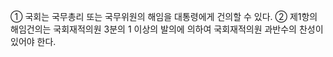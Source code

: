 ① 국회는 국무총리 또는 국무위원의 해임을 대통령에게 건의할 수 있다.
② 제1항의 해임건의는 국회재적의원 3분의 1 이상의 발의에 의하여 국회재적의원 과반수의 찬성이 있어야 한다.
